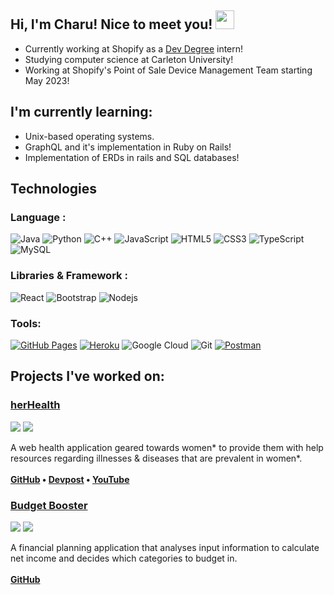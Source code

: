 ## Hi, I'm Charu! Nice to meet you! <img src="https://raw.githubusercontent.com/aemmadi/aemmadi/master/wave.gif" width="30px">

- Currently working at Shopify as a [Dev Degree](https://devdegree.ca/) intern!
- Studying computer science at Carleton University!
- Working at Shopify's Point of Sale Device Management Team starting May 2023!

## I'm currently learning:
- Unix-based operating systems.
- GraphQL and it's implementation in Ruby on Rails!
- Implementation of ERDs in rails and SQL databases!

## Technologies

### Language :

![Java](https://img.shields.io/badge/-java-E34A86?style=flat-square&logo=java)
![Python](https://img.shields.io/badge/-Python-black?style=flat-square&logo=Python)
![C++](https://img.shields.io/badge/-C++-00599C?style=flat-square&logo=c)
![JavaScript](https://img.shields.io/badge/-JavaScript-black?style=flat-square&logo=javascript)
![HTML5](https://img.shields.io/badge/-HTML5-E34F26?style=flat-square&logo=html5&logoColor=white)
![CSS3](https://img.shields.io/badge/-CSS3-1572B6?style=flat-square&logo=css3)
![TypeScript](https://img.shields.io/badge/-TypeScript-007ACC?style=flat-square&logo=typescript)
![MySQL](https://img.shields.io/badge/-MySQL-black?style=flat-square&logo=mysql)

### Libraries & Framework :

![React](https://img.shields.io/badge/-React-black?style=flat-square&logo=react)
![Bootstrap](https://img.shields.io/badge/-Bootstrap-563D7C?style=flat-square&logo=bootstrap)
![Nodejs](https://img.shields.io/badge/-Nodejs-black?style=flat-square&logo=Node.js)

### Tools:

<a href="#"><img alt="GitHub Pages" src="https://img.shields.io/badge/GitHub%20Pages-%23327FC7.svg?logo=github&logoColor=white"></a> 
<a href="#"><img alt="Heroku" src="https://img.shields.io/badge/Heroku%20-%23430098.svg?logo=heroku&logoColor=white"></a>
![Google Cloud](https://img.shields.io/badge/Google%20Cloud-black?style=flat-square&logo=google-cloud)
![Git](https://img.shields.io/badge/-Git-black?style=flat-square&logo=git)
<a href="#"><img alt="Postman" src="https://img.shields.io/badge/Postman-FF6C37?logo=postman&logoColor=white"></a>


## Projects I've worked on:
### [herHealth](https://github.com/gonzk/her-health)
![](https://img.shields.io/badge/-cmd--f-dec19b)
![](https://img.shields.io/badge/-TELUS's%20best%20health%20solution-darkgreen)<br>

A web health application geared towards women* to provide them with help resources regarding illnesses & diseases that are prevalent in women*.
<br>
<br>
**[GitHub](https://github.com/gonzk/her-health) • [Devpost](https://devpost.com/software/herhealth-1pwmti) • [YouTube](https://www.youtube.com/watch?v=j_EjmTCQYTM)**

### [Budget Booster](https://github.com/Keaton11/Budget-Booster)
![](https://img.shields.io/badge/-ConUHacks-purple)
![](https://img.shields.io/badge/-BudgetBooster-darkgreen)<br>

A financial planning application that analyses input information to calculate net income and decides which categories to budget in.<br><br>
**[GitHub](https://github.com/Keaton11/Budget-Booster)**
<br>
